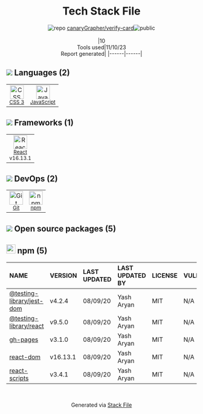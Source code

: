 <!--
--- Readme.md Snippet without images Start ---
## Tech Stack
canaryGrapher/verify-card is built on the following main stack:
- [React](https://reactjs.org/) – Javascript UI Libraries
- [JavaScript](https://developer.mozilla.org/en-US/docs/Web/JavaScript) – Languages

Full tech stack [here](/techstack.md)
--- Readme.md Snippet without images End ---

--- Readme.md Snippet with images Start ---
## Tech Stack
canaryGrapher/verify-card is built on the following main stack:
- <img width='25' height='25' src='https://img.stackshare.io/service/1020/OYIaJ1KK.png' alt='React'/> [React](https://reactjs.org/) – Javascript UI Libraries
- <img width='25' height='25' src='https://img.stackshare.io/service/1209/javascript.jpeg' alt='JavaScript'/> [JavaScript](https://developer.mozilla.org/en-US/docs/Web/JavaScript) – Languages

Full tech stack [here](/techstack.md)
--- Readme.md Snippet with images End ---
-->
<div align="center">

# Tech Stack File
![](https://img.stackshare.io/repo.svg "repo") [canaryGrapher/verify-card](https://github.com/canaryGrapher/verify-card)![](https://img.stackshare.io/public_badge.svg "public")
<br/><br/>
|10<br/>Tools used|11/10/23 <br/>Report generated|
|------|------|
</div>

## <img src='https://img.stackshare.io/languages.svg'/> Languages (2)
<table><tr>
  <td align='center'>
  <img width='36' height='36' src='https://img.stackshare.io/service/6727/css.png' alt='CSS 3'>
  <br>
  <sub><a href="https://developer.mozilla.org/en-US/docs/Web/CSS/CSS3">CSS 3</a></sub>
  <br>
  <sub></sub>
</td>

<td align='center'>
  <img width='36' height='36' src='https://img.stackshare.io/service/1209/javascript.jpeg' alt='JavaScript'>
  <br>
  <sub><a href="https://developer.mozilla.org/en-US/docs/Web/JavaScript">JavaScript</a></sub>
  <br>
  <sub></sub>
</td>

</tr>
</table>

## <img src='https://img.stackshare.io/frameworks.svg'/> Frameworks (1)
<table><tr>
  <td align='center'>
  <img width='36' height='36' src='https://img.stackshare.io/service/1020/OYIaJ1KK.png' alt='React'>
  <br>
  <sub><a href="https://reactjs.org/">React</a></sub>
  <br>
  <sub>v16.13.1</sub>
</td>

</tr>
</table>

## <img src='https://img.stackshare.io/devops.svg'/> DevOps (2)
<table><tr>
  <td align='center'>
  <img width='36' height='36' src='https://img.stackshare.io/service/1046/git.png' alt='Git'>
  <br>
  <sub><a href="http://git-scm.com/">Git</a></sub>
  <br>
  <sub></sub>
</td>

<td align='center'>
  <img width='36' height='36' src='https://img.stackshare.io/service/1120/lejvzrnlpb308aftn31u.png' alt='npm'>
  <br>
  <sub><a href="https://www.npmjs.com/">npm</a></sub>
  <br>
  <sub></sub>
</td>

</tr>
</table>


## <img src='https://img.stackshare.io/group.svg' /> Open source packages (5)</h2>

## <img width='24' height='24' src='https://img.stackshare.io/service/1120/lejvzrnlpb308aftn31u.png'/> npm (5)

|NAME|VERSION|LAST UPDATED|LAST UPDATED BY|LICENSE|VULNERABILITIES|
|:------|:------|:------|:------|:------|:------|
|[@testing-library/jest-dom](https://www.npmjs.com/@testing-library/jest-dom)|v4.2.4|08/09/20|Yash Aryan |MIT|N/A|
|[@testing-library/react](https://www.npmjs.com/@testing-library/react)|v9.5.0|08/09/20|Yash Aryan |MIT|N/A|
|[gh-pages](https://www.npmjs.com/gh-pages)|v3.1.0|08/09/20|Yash Aryan |MIT|N/A|
|[react-dom](https://www.npmjs.com/react-dom)|v16.13.1|08/09/20|Yash Aryan |MIT|N/A|
|[react-scripts](https://www.npmjs.com/react-scripts)|v3.4.1|08/09/20|Yash Aryan |MIT|N/A|

<br/>
<div align='center'>

Generated via [Stack File](https://github.com/apps/stack-file)
